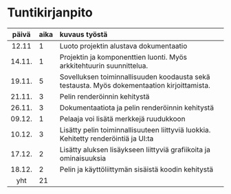 # Tuntikirjanpito

| päivä  | aika | kuvaus työstä |
| :----: |:-----| :-----|
| 12.11  | 1    | Luoto projektin alustava dokumentaatio |
| 14.11. | 1    | Projektin ja komponenttien luonti. Myös arkkitehtuurin suunnittelua. |
| 19.11. | 5    | Sovelluksen toiminnallisuuden koodausta sekä testausta. Myös dokementaation kirjoittamista. |
| 21.11. | 3    | Pelin renderöinnin kehitystä |
| 26.11. | 3    | Dokumentaatiota ja pelin renderöinnin kehitystä |
| 09.12. | 1    | Pelaaja voi lisätä merkkejä ruudukkoon |
| 10.12. | 3    | Lisätty pelin toiminnallisuuteen liittyviä luokkia. Kehitetty renderöintiä ja UI:ta |
| 17.12. | 2    | Lisätty aluksen lisäykseen liittyviä grafiikoita ja ominaisuuksia |
| 18.12. | 2    | Pelin ja käyttöliittymän sisäistä koodin kehitystä  |
| yht    | 21   |  | 